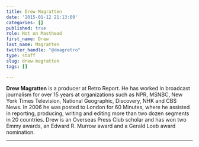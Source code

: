 ```yaml
---
title: Drew Magratten
date: '2015-01-12 21:13:00'
categories: []
published: true
role: Not on Masthead
first_name: Drew
last_name: Magratten
twitter_handle: "@dmagretro"
type: staff
slug: drew-magratten
tags: []

---
```

**Drew Magratten** is a producer at Retro Report. He has worked in broadcast journalism for over 15 years at organizations such as NPR, MSNBC, New York Times Television, National Geographic, Discovery, NHK and CBS News. In 2006 he was posted to London for 60 Minutes, where he assisted in reporting, producing, writing and editing more than two dozen segments in 20 countries. Drew is an Overseas Press Club scholar and has won two Emmy awards, an Edward R. Murrow award and a Gerald Loeb award nomination.

---
